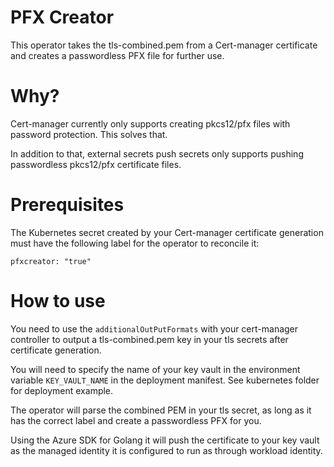 # PFX Creator

This operator takes the tls-combined.pem from a Cert-manager certificate and creates a passwordless PFX file for further use.

# Why?

Cert-manager currently only supports creating pkcs12/pfx files with password protection. This solves that.

In addition to that, external secrets push secrets only supports pushing passwordless pkcs12/pfx certificate files.

# Prerequisites

The Kubernetes secret created by your Cert-manager certificate generation must have the following label for the operator to reconcile it:

```pfxcreator: "true"```

# How to use

You need to use the ```additionalOutPutFormats``` with your cert-manager controller to output a tls-combined.pem key in your tls secrets after certificate generation.

You will need to specify the name of your key vault in the environment variable ```KEY_VAULT_NAME``` in the deployment manifest. See kubernetes folder for deployment example.

The operator will parse the combined PEM in your tls secret, as long as it has the correct label and create a passwordless PFX for you.

Using the Azure SDK for Golang it will push the certificate to your key vault as the managed identity it is configured to run as through workload identity.